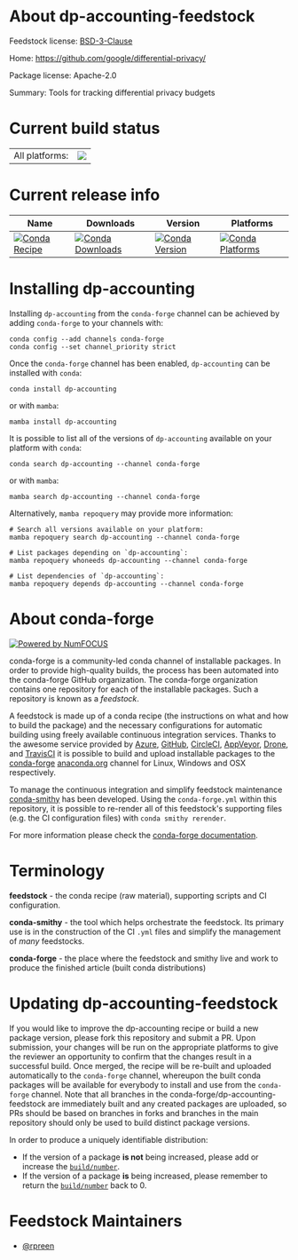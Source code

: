 About dp-accounting-feedstock
=============================

Feedstock license: [BSD-3-Clause](https://github.com/conda-forge/dp-accounting-feedstock/blob/main/LICENSE.txt)

Home: https://github.com/google/differential-privacy/

Package license: Apache-2.0

Summary: Tools for tracking differential privacy budgets

Current build status
====================


<table><tr><td>All platforms:</td>
    <td>
      <a href="https://dev.azure.com/conda-forge/feedstock-builds/_build/latest?definitionId=24800&branchName=main">
        <img src="https://dev.azure.com/conda-forge/feedstock-builds/_apis/build/status/dp-accounting-feedstock?branchName=main">
      </a>
    </td>
  </tr>
</table>

Current release info
====================

| Name | Downloads | Version | Platforms |
| --- | --- | --- | --- |
| [![Conda Recipe](https://img.shields.io/badge/recipe-dp--accounting-green.svg)](https://anaconda.org/conda-forge/dp-accounting) | [![Conda Downloads](https://img.shields.io/conda/dn/conda-forge/dp-accounting.svg)](https://anaconda.org/conda-forge/dp-accounting) | [![Conda Version](https://img.shields.io/conda/vn/conda-forge/dp-accounting.svg)](https://anaconda.org/conda-forge/dp-accounting) | [![Conda Platforms](https://img.shields.io/conda/pn/conda-forge/dp-accounting.svg)](https://anaconda.org/conda-forge/dp-accounting) |

Installing dp-accounting
========================

Installing `dp-accounting` from the `conda-forge` channel can be achieved by adding `conda-forge` to your channels with:

```
conda config --add channels conda-forge
conda config --set channel_priority strict
```

Once the `conda-forge` channel has been enabled, `dp-accounting` can be installed with `conda`:

```
conda install dp-accounting
```

or with `mamba`:

```
mamba install dp-accounting
```

It is possible to list all of the versions of `dp-accounting` available on your platform with `conda`:

```
conda search dp-accounting --channel conda-forge
```

or with `mamba`:

```
mamba search dp-accounting --channel conda-forge
```

Alternatively, `mamba repoquery` may provide more information:

```
# Search all versions available on your platform:
mamba repoquery search dp-accounting --channel conda-forge

# List packages depending on `dp-accounting`:
mamba repoquery whoneeds dp-accounting --channel conda-forge

# List dependencies of `dp-accounting`:
mamba repoquery depends dp-accounting --channel conda-forge
```


About conda-forge
=================

[![Powered by
NumFOCUS](https://img.shields.io/badge/powered%20by-NumFOCUS-orange.svg?style=flat&colorA=E1523D&colorB=007D8A)](https://numfocus.org)

conda-forge is a community-led conda channel of installable packages.
In order to provide high-quality builds, the process has been automated into the
conda-forge GitHub organization. The conda-forge organization contains one repository
for each of the installable packages. Such a repository is known as a *feedstock*.

A feedstock is made up of a conda recipe (the instructions on what and how to build
the package) and the necessary configurations for automatic building using freely
available continuous integration services. Thanks to the awesome service provided by
[Azure](https://azure.microsoft.com/en-us/services/devops/), [GitHub](https://github.com/),
[CircleCI](https://circleci.com/), [AppVeyor](https://www.appveyor.com/),
[Drone](https://cloud.drone.io/welcome), and [TravisCI](https://travis-ci.com/)
it is possible to build and upload installable packages to the
[conda-forge](https://anaconda.org/conda-forge) [anaconda.org](https://anaconda.org/)
channel for Linux, Windows and OSX respectively.

To manage the continuous integration and simplify feedstock maintenance
[conda-smithy](https://github.com/conda-forge/conda-smithy) has been developed.
Using the ``conda-forge.yml`` within this repository, it is possible to re-render all of
this feedstock's supporting files (e.g. the CI configuration files) with ``conda smithy rerender``.

For more information please check the [conda-forge documentation](https://conda-forge.org/docs/).

Terminology
===========

**feedstock** - the conda recipe (raw material), supporting scripts and CI configuration.

**conda-smithy** - the tool which helps orchestrate the feedstock.
                   Its primary use is in the construction of the CI ``.yml`` files
                   and simplify the management of *many* feedstocks.

**conda-forge** - the place where the feedstock and smithy live and work to
                  produce the finished article (built conda distributions)


Updating dp-accounting-feedstock
================================

If you would like to improve the dp-accounting recipe or build a new
package version, please fork this repository and submit a PR. Upon submission,
your changes will be run on the appropriate platforms to give the reviewer an
opportunity to confirm that the changes result in a successful build. Once
merged, the recipe will be re-built and uploaded automatically to the
`conda-forge` channel, whereupon the built conda packages will be available for
everybody to install and use from the `conda-forge` channel.
Note that all branches in the conda-forge/dp-accounting-feedstock are
immediately built and any created packages are uploaded, so PRs should be based
on branches in forks and branches in the main repository should only be used to
build distinct package versions.

In order to produce a uniquely identifiable distribution:
 * If the version of a package **is not** being increased, please add or increase
   the [``build/number``](https://docs.conda.io/projects/conda-build/en/latest/resources/define-metadata.html#build-number-and-string).
 * If the version of a package **is** being increased, please remember to return
   the [``build/number``](https://docs.conda.io/projects/conda-build/en/latest/resources/define-metadata.html#build-number-and-string)
   back to 0.

Feedstock Maintainers
=====================

* [@rpreen](https://github.com/rpreen/)

